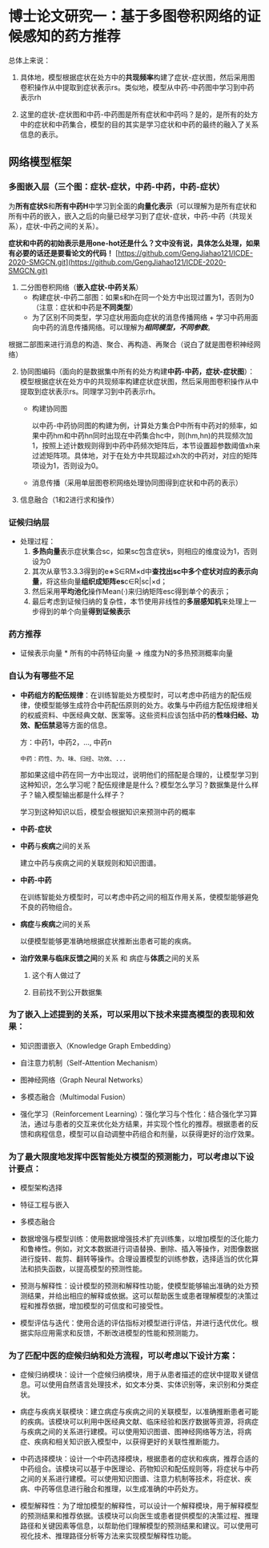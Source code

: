 # 博士论文研究一：基于多图卷积网络的证候感知的药方推荐
总体上来说：
1. 具体地，模型根据症状在处方中的**共现频率**构建了症状-症状图，然后采用图卷积操作从中提取到症状表示rs。类似地，模型从中药-中药图中学习到中药表示rh

2. 这里的症状-症状图和中药-中药图是所有症状和中药吗？是的，是所有的处方中的症状和中药集合，模型的目的其实是学习症状和中药的最终的融入了关系信息的表示。

## 网络模型框架

### **多图嵌入层**（三个图：症状-症状，中药-中药，中药-症状）

为**所有症状S**和**所有中药H**中学习到全面的**向量化表示**（可以理解为是所有症状和所有中药的嵌入，嵌入之后的向量已经学习到了症状-症状，中药-中药（共现关系），症状-中药之间的关系）。

**症状和中药的初始表示是用one-hot还是什么？文中没有说，具体怎么处理，如果有必要的话还是要看论文的代码！**
[https://github.com/GengJiahao121/ICDE-2020-SMGCN.git](https://github.com/GengJiahao121/ICDE-2020-SMGCN.git)

1. 二分图卷积网络（**嵌入症状-中药关系**）
   - 构建症状-中药二部图：如果s和h在同一个处方中出现过置为1，否则为0（注意：症状和中药是**不同类型**）
   -  为了区别不同类型，学习症状用面向症状的消息传播网络 + 学习中药用面向中药的消息传播网络。可以理解为***相同模型，不同参数***。

根据二部图来进行消息的构造、聚合、再构造、再聚合（说白了就是图卷积神经网络）

2. 协同图编码（面向的是数据集中所有的处方构建**中药-中药，症状-症状图**）：模型根据症状在处方中的共现频率构建症状症状图，然后采用图卷积操作从中提取到症状表示rs。同理学习到中药表示rh。
   - 构建协同图
        
        以中药-中药协同图的构建为例，计算处方集合P中所有中药对的频率，如果中药hm和中药hn同时出现在中药集合hc中，则(hm,hn)的共现频次加1，按照上述计数规则得到中药中药频次矩阵后，本节设置超参数阈值xh来过滤矩阵项。具体地，对于在处方中共现超过xh次的中药对，对应的矩阵项设为1，否则设为0。

   - 消息传播（采用单层图卷积网络处理协同图得到症状和中药的表示）

3. 信息融合（1和2进行求和操作）

### **证候归纳层**
- 处理过程：
  1. **多热向量**表示症状集合sc，如果sc包含症状s，则相应的维度设为1，否则设为0
  2. 其次从章节3.3.3得到的e∗S∈RM×d中**查找出sc中多个症状对应的表示向量**，将这些向量**组织成矩阵es**c∈R|sc|×d；
  3. 然后采用**平均池化**操作Mean(·)来归纳矩阵esc得到单个的表示；
  4. 最后考虑到证候归纳的复杂性，本节使用非线性的**多层感知机**来处理上一步得到的单个向量**得到证候表示**

### **药方推荐**

- 证候表示向量 \* 所有的中药特征向量 -\> 维度为N的多热预测概率向量





### 自认为有哪些不足

- **中药组方的配伍规律**：在训练智能处方模型时，可以考虑中药组方的配伍规律，使模型能够生成符合中药配伍原则的处方。收集与中药组方配伍规律相关的权威资料、中医经典文献、医案等。这些资料应该包括中药的**性味归经、功效、配伍禁忌**等方面的信息。

   方：中药1，中药2，..., 中药n

      中药：药性、为、味、归经、功效、...

   那如果这组中药在同一方中出现过，说明他们的搭配是合理的，让模型学习到这种知识，怎么学习呢？配伍规律是是什么？模型怎么学习？数据集是什么样子？输入模型输出都是什么样子？

   学习到这种知识以后，模型会根据知识来预测中药的概率


- **中药-症状**

- **中药**与**疾病**之间的关系
  
  建立中药与疾病之间的关联规则和知识图谱。

- **中药-中药**
  
  在训练智能处方模型时，可以考虑中药之间的相互作用关系，使模型能够避免不良的药物组合。

- **病症**与**疾病**之间的关系
  
  以便模型能够更准确地根据症状推断出患者可能的疾病。

- **治疗效果与临床反馈之间**的关系  和   病症与**体质**之间的关系

    1. 这个有人做过了

    2. 目前找不到公开数据集

### 为了嵌入上述提到的关系，可以采用以下技术来提高模型的表现和效果：

- 知识图谱嵌入（Knowledge Graph Embedding）

- 自注意力机制（Self-Attention Mechanism）

- 图神经网络（Graph Neural Networks）

- 多模态融合（Multimodal Fusion）

- 强化学习（Reinforcement Learning）：强化学习与个性化：结合强化学习算法，通过与患者的交互来优化处方结果，并实现个性化的推荐。根据患者的反馈和病程信息，模型可以自动调整中药组合和剂量，以获得更好的治疗效果。

### 为了最大限度地发挥中医智能处方模型的预测能力，可以考虑以下设计要点：

- 模型架构选择

- 特征工程与嵌入

- 多模态融合

- 数据增强与模型训练：使用数据增强技术扩充训练集，以增加模型的泛化能力和鲁棒性。例如，对文本数据进行词语替换、删除、插入等操作，对图像数据进行旋转、裁剪、翻转等操作。合理设置模型的训练参数，选择适当的优化算法和损失函数，以提高模型的预测性能。

- 预测与解释性：设计模型的预测和解释性功能，使模型能够输出准确的处方预测结果，并给出相应的解释或依据。这可以帮助医生或患者理解模型的决策过程和推荐依据，增加模型的可信度和可接受性。

- 模型评估与迭代：使用合适的评估指标对模型进行评估，并进行迭代优化。根据实际应用需求和反馈，不断改进模型的性能和预测能力。

### 为了匹配中医的症候归纳和处方流程，可以考虑以下设计方案：

- 症候归纳模块：设计一个症候归纳模块，用于从患者描述的症状中提取关键信息。可以使用自然语言处理技术，如文本分类、实体识别等，来识别和分类症状。

- 病症与疾病关联模块：建立病症与疾病之间的关联模型，以准确推断患者可能的疾病。该模块可以利用中医经典文献、临床经验和医疗数据等资源，将病症与疾病之间的关系进行建模。可以使用知识图谱、图神经网络等方法，将病症、疾病和相关知识嵌入模型中，以获得更好的关联性推断能力。

- 中药选择模块：设计一个中药选择模块，根据患者的症状和疾病，推荐合适的中药组合。该模块可以基于中医理论、药物知识和配伍规则等，将症状与中药之间的关系进行建模。可以使用知识图谱、注意力机制等技术，将症状、疾病、中药等信息进行融合和推理，以生成准确的中药处方。

- 模型解释性：为了增加模型的解释性，可以设计一个解释模块，用于解释模型的预测结果和推荐依据。该模块可以向医生或患者提供模型的决策过程、推理路径和关键因素等信息，以帮助他们理解模型的预测结果和建议。可以使用可视化技术、推理路径分析等方法来实现模型解释性功能。

















